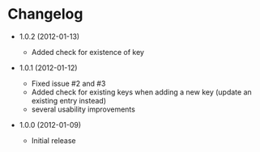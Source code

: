 # Changelog

* 1.0.2 (2012-01-13)
	* Added check for existence of key

* 1.0.1 (2012-01-12)
	* Fixed issue #2 and #3
	* Added check for existing keys when adding a new key (update an existing entry instead)
	* several usability improvements

* 1.0.0 (2012-01-09)

	* Initial release

